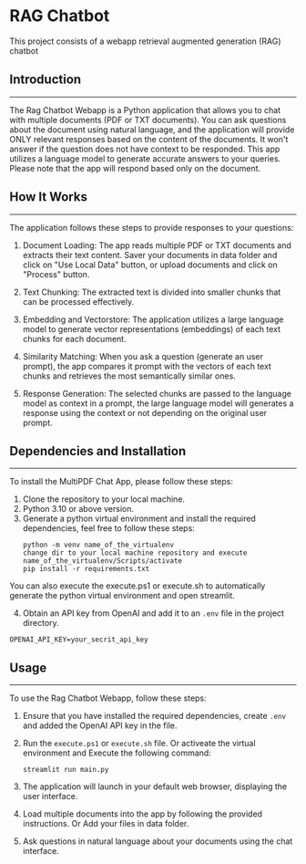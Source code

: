 # RAG Chatbot 
This project consists of a webapp retrieval augmented generation (RAG) chatbot

## Introduction
-----
The Rag Chatbot Webapp is a Python application that allows you to chat with multiple documents (PDF or TXT documents). You can ask questions about the document using natural language, and the application will provide ONLY relevant responses based on the content of the documents. It won't answer if the question does not have context to be responded. This app utilizes a language model to generate accurate answers to your queries. Please note that the app will respond based only on the document.

## How It Works
-----
The application follows these steps to provide responses to your questions:

1. Document Loading: The app reads multiple PDF or TXT documents and extracts their text content.
Saver your documents in data folder and click on "Use Local Data" button, or upload documents and click on "Process" button.

2. Text Chunking: The extracted text is divided into smaller chunks that can be processed effectively.

3. Embedding and Vectorstore: The application utilizes a large language model to generate vector representations (embeddings) of each text chunks for each document.

4. Similarity Matching: When you ask a question (generate an user prompt), the app compares it prompt with the vectors of each text chunks and retrieves the most semantically similar ones.

5. Response Generation: The selected chunks are passed to the language model as context in a prompt, the large language model will generates a response using the context or not depending on the original user prompt.

## Dependencies and Installation
----------------------------
To install the MultiPDF Chat App, please follow these steps:

1. Clone the repository to your local machine.
2. Python 3.10 or above version.
3. Generate a python virtual environment and install the required dependencies, feel free to follow these steps:
   ```
   python -m venv name_of_the_virtualenv
   change dir to your local machine repository and execute name_of_the_virtualenv/Scripts/activate
   pip install -r requirements.txt
   ```
 You can also execute the execute.ps1 or execute.sh to automatically generate the python virtual environment and open streamlit.

4. Obtain an API key from OpenAI and add it to an `.env` file in the project directory.
```commandline
OPENAI_API_KEY=your_secrit_api_key
```

## Usage
-----
To use the Rag Chatbot Webapp, follow these steps:

1. Ensure that you have installed the required dependencies, create `.env` and added the OpenAI API key in the file.

2. Run the `execute.ps1` or `execute.sh` file. Or activeate the virtual environment and Execute the following command:
   ```
   streamlit run main.py
   ```

3. The application will launch in your default web browser, displaying the user interface.

4. Load multiple documents into the app by following the provided instructions. Or Add your files in data folder.

5. Ask questions in natural language about your documents using the chat interface.
